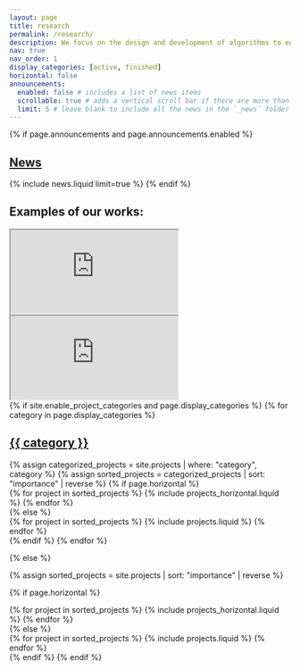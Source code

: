 ```yaml
---
layout: page
title: research
permalink: /research/
description: We focus on the design and development of algorithms to enable robust decision theory becomes practical computational tools for robotics and related domain. Such computational tools will enable robots to design their own strategies, such as deciding what data to use, how to gather the data, and how to adaptively improve its strategies, so as to accomplish various tasks well, despite various modelling errors and types of uncertainty, and despite limited to no information about the system and its operating environment.
nav: true
nav_order: 1
display_categories: [active, finished]
horizontal: false
announcements:
  enabled: false # includes a list of news items
  scrollable: true # adds a vertical scroll bar if there are more than 3 news items
  limit: 5 # leave blank to include all the news in the `_news` folder
---
```

<link rel="stylesheet" href="{{ '/assets/css/custom_css/research_page.css' | relative_url | bust_css_cache }}">

<!-- News -->

{% if page.announcements and page.announcements.enabled %}

  <h2>
    <a href="{{ '/news/' | relative_url }}" style="color: inherit">News</a>
  </h2>
  {% include news.liquid limit=true %}
{% endif %}

<!-- Video demo -->
<h2>Examples of our works:</h2>
<div class="container">
  <div class="row justify-content-center">
    <div class="col-md-6 mb-3">
      <div class="embed-responsive embed-responsive-16by9">
        <iframe class="embed-responsive-item" src="https://www.youtube.com/embed/kHgLxKiNYmE" allowfullscreen></iframe>
      </div>
    </div>
    <div class="col-md-6 mb-3">
      <div class="embed-responsive embed-responsive-16by9">
        <iframe class="embed-responsive-item" src="https://www.youtube.com/embed/dyPHeD5qiB8" allowfullscreen></iframe>
      </div>
    </div>
  </div>
</div>

<!-- pages/research.md -->
<div class="projects">
{% if site.enable_project_categories and page.display_categories %}
  <!-- Display categorized projects -->
  {% for category in page.display_categories %}
  <a id="{{ category }}" href=".#{{ category }}">
    <h2 class="category">{{ category }}</h2>
  </a>
  {% assign categorized_projects = site.projects | where: "category", category %}
  {% assign sorted_projects = categorized_projects | sort: "importance" | reverse %}
  <!-- Generate cards for each project -->
  {% if page.horizontal %}
  <div class="container">
    <div class="row row-cols-1 row-cols-md-2">
    {% for project in sorted_projects %}
      {% include projects_horizontal.liquid %}
    {% endfor %}
    </div>
  </div>
  {% else %}
  <div class="row row-cols-1 row-cols-md-3">
    {% for project in sorted_projects %}
      {% include projects.liquid %}
    {% endfor %}
  </div>
  {% endif %}
  {% endfor %}

{% else %}

<!-- Display projects without categories -->

{% assign sorted_projects = site.projects | sort: "importance" | reverse %}

  <!-- Generate cards for each project -->

{% if page.horizontal %}

  <div class="container">
    <div class="row row-cols-1 row-cols-md-2">
    {% for project in sorted_projects %}
      {% include projects_horizontal.liquid %}
    {% endfor %}
    </div>
  </div>
  {% else %}
  <div class="row row-cols-1 row-cols-md-3">
    {% for project in sorted_projects %}
      {% include projects.liquid %}
    {% endfor %}
  </div>
  {% endif %}
{% endif %}
</div>
